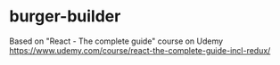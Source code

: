 # burger-builder
Based on "React - The complete guide" course on Udemy https://www.udemy.com/course/react-the-complete-guide-incl-redux/
